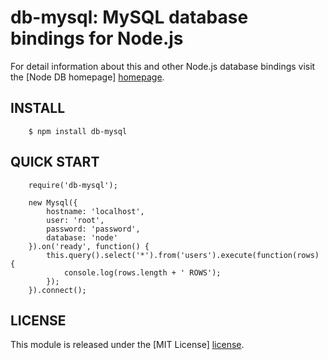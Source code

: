 # db-mysql: MySQL database bindings for Node.js #

For detail information about this and other Node.js
database bindings visit the [Node DB homepage] [homepage].

## INSTALL ##

        $ npm install db-mysql

## QUICK START ##

        require('db-mysql');

        new Mysql({
            hostname: 'localhost',
            user: 'root',
            password: 'password',
            database: 'node'
        }).on('ready', function() {
            this.query().select('*').from('users').execute(function(rows) {
                console.log(rows.length + ' ROWS');
            });
        }).connect();

## LICENSE ##

This module is released under the [MIT License] [license].

[homepage]: http://nodejsdb.org
[license]: http://www.opensource.org/licenses/mit-license.php
